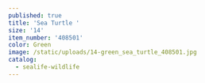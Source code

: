 ```yaml
---
published: true
title: 'Sea Turtle '
size: '14'
item_number: '408501'
color: Green
image: /static/uploads/14-green_sea_turtle_408501.jpg
catalog:
  - sealife-wildlife
---
```


